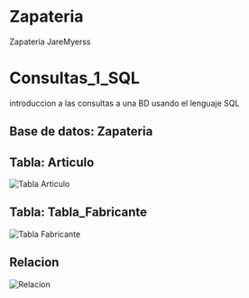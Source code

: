 # Zapateria
Zapateria JareMyerss

# Consultas_1_SQL
introduccion a las consultas a una BD usando el lenguaje SQL

## Base de datos: Zapateria
## Tabla: Articulo

![Tabla Articulo](Tabla_Articulo.png 'Tabla Cliente')

## Tabla: Tabla_Fabricante

![Tabla Fabricante](Tabla_Fabricante.png 'Tabla Cliente')

## Relacion

![Relacion](Relacion.png 'Tabla Cliente')